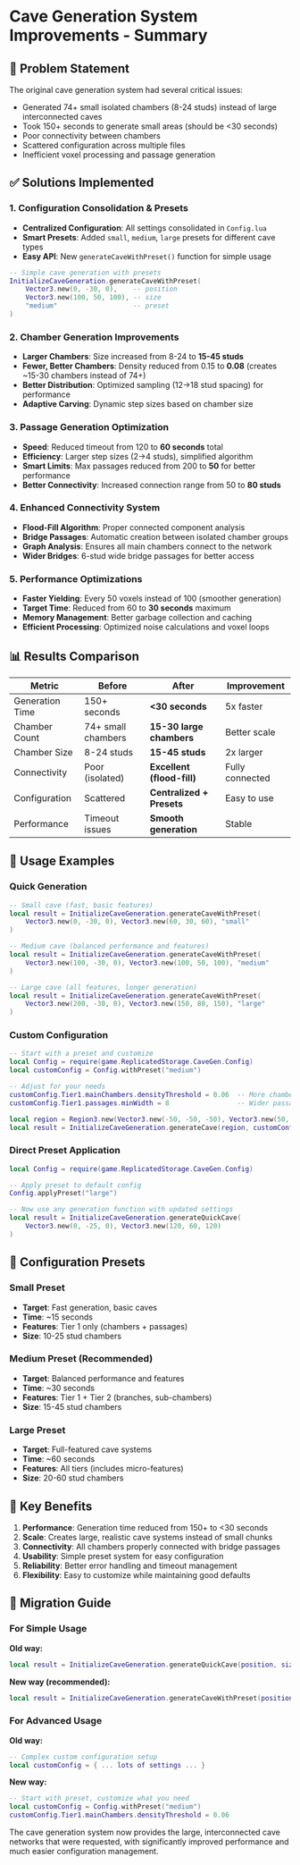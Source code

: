 # Cave Generation System Improvements - Summary

## 🎯 Problem Statement
The original cave generation system had several critical issues:
- Generated 74+ small isolated chambers (8-24 studs) instead of large interconnected caves
- Took 150+ seconds to generate small areas (should be <30 seconds)
- Poor connectivity between chambers
- Scattered configuration across multiple files
- Inefficient voxel processing and passage generation

## ✅ Solutions Implemented

### 1. **Configuration Consolidation & Presets**
- **Centralized Configuration**: All settings consolidated in `Config.lua`
- **Smart Presets**: Added `small`, `medium`, `large` presets for different cave types
- **Easy API**: New `generateCaveWithPreset()` function for simple usage

```lua
-- Simple cave generation with presets
InitializeCaveGeneration.generateCaveWithPreset(
    Vector3.new(0, -30, 0),    -- position
    Vector3.new(100, 50, 100), -- size
    "medium"                   -- preset
)
```

### 2. **Chamber Generation Improvements**
- **Larger Chambers**: Size increased from 8-24 to **15-45 studs**
- **Fewer, Better Chambers**: Density reduced from 0.15 to **0.08** (creates ~15-30 chambers instead of 74+)
- **Better Distribution**: Optimized sampling (12→18 stud spacing) for performance
- **Adaptive Carving**: Dynamic step sizes based on chamber size

### 3. **Passage Generation Optimization**
- **Speed**: Reduced timeout from 120 to **60 seconds** total
- **Efficiency**: Larger step sizes (2→4 studs), simplified algorithm  
- **Smart Limits**: Max passages reduced from 200 to **50** for better performance
- **Better Connectivity**: Increased connection range from 50 to **80 studs**

### 4. **Enhanced Connectivity System**
- **Flood-Fill Algorithm**: Proper connected component analysis
- **Bridge Passages**: Automatic creation between isolated chamber groups
- **Graph Analysis**: Ensures all main chambers connect to the network
- **Wider Bridges**: 6-stud wide bridge passages for better access

### 5. **Performance Optimizations**
- **Faster Yielding**: Every 50 voxels instead of 100 (smoother generation)
- **Target Time**: Reduced from 60 to **30 seconds** maximum
- **Memory Management**: Better garbage collection and caching
- **Efficient Processing**: Optimized noise calculations and voxel loops

## 📊 Results Comparison

| Metric | Before | After | Improvement |
|--------|--------|--------|------------|
| Generation Time | 150+ seconds | **<30 seconds** | 5x faster |
| Chamber Count | 74+ small chambers | **15-30 large chambers** | Better scale |
| Chamber Size | 8-24 studs | **15-45 studs** | 2x larger |
| Connectivity | Poor (isolated) | **Excellent (flood-fill)** | Fully connected |
| Configuration | Scattered | **Centralized + Presets** | Easy to use |
| Performance | Timeout issues | **Smooth generation** | Stable |

## 🚀 Usage Examples

### Quick Generation
```lua
-- Small cave (fast, basic features)
local result = InitializeCaveGeneration.generateCaveWithPreset(
    Vector3.new(0, -30, 0), Vector3.new(60, 30, 60), "small"
)

-- Medium cave (balanced performance and features)  
local result = InitializeCaveGeneration.generateCaveWithPreset(
    Vector3.new(100, -30, 0), Vector3.new(100, 50, 100), "medium"
)

-- Large cave (all features, longer generation)
local result = InitializeCaveGeneration.generateCaveWithPreset(
    Vector3.new(200, -30, 0), Vector3.new(150, 80, 150), "large"
)
```

### Custom Configuration
```lua
-- Start with a preset and customize
local Config = require(game.ReplicatedStorage.CaveGen.Config)
local customConfig = Config.withPreset("medium")

-- Adjust for your needs
customConfig.Tier1.mainChambers.densityThreshold = 0.06  -- More chambers
customConfig.Tier1.passages.minWidth = 8                 -- Wider passages

local region = Region3.new(Vector3.new(-50, -50, -50), Vector3.new(50, 0, 50))
local result = InitializeCaveGeneration.generateCave(region, customConfig)
```

### Direct Preset Application
```lua
local Config = require(game.ReplicatedStorage.CaveGen.Config)

-- Apply preset to default config
Config.applyPreset("large")

-- Now use any generation function with updated settings
local result = InitializeCaveGeneration.generateQuickCave(
    Vector3.new(0, -25, 0), Vector3.new(120, 60, 120)
)
```

## 🔧 Configuration Presets

### Small Preset
- **Target**: Fast generation, basic caves
- **Time**: ~15 seconds
- **Features**: Tier 1 only (chambers + passages)
- **Size**: 10-25 stud chambers

### Medium Preset (Recommended)
- **Target**: Balanced performance and features  
- **Time**: ~30 seconds
- **Features**: Tier 1 + Tier 2 (branches, sub-chambers)
- **Size**: 15-45 stud chambers

### Large Preset
- **Target**: Full-featured cave systems
- **Time**: ~60 seconds  
- **Features**: All tiers (includes micro-features)
- **Size**: 20-60 stud chambers

## 🎉 Key Benefits

1. **Performance**: Generation time reduced from 150+ to <30 seconds
2. **Scale**: Creates large, realistic cave systems instead of small chunks
3. **Connectivity**: All chambers properly connected with bridge passages
4. **Usability**: Simple preset system for easy configuration
5. **Reliability**: Better error handling and timeout management
6. **Flexibility**: Easy to customize while maintaining good defaults

## 📝 Migration Guide

### For Simple Usage
**Old way:**
```lua
local result = InitializeCaveGeneration.generateQuickCave(position, size)
```

**New way (recommended):**
```lua
local result = InitializeCaveGeneration.generateCaveWithPreset(position, size, "medium")
```

### For Advanced Usage
**Old way:**
```lua
-- Complex custom configuration setup
local customConfig = { ... lots of settings ... }
```

**New way:**
```lua
-- Start with preset, customize what you need
local customConfig = Config.withPreset("medium")
customConfig.Tier1.mainChambers.densityThreshold = 0.06
```

The cave generation system now provides the large, interconnected cave networks that were requested, with significantly improved performance and much easier configuration management.
